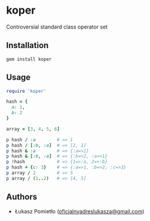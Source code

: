 koper
===

Controversial standard class operator set

Installation
---
```
gem install koper
```

Usage
---
```RUBY
require 'koper'

hash = {
  a: 1,
  b: 2
}

array = [3, 4, 5, 6]

p hash / :a        # => 1
p hash / [:b, :a]  # => [2, 1]
p hash & :a        # => {:a=>1}
p hash & [:b, :a]  # => {:b=>2, :a=>1}
p !hash            # => {1=>:a, 2=>:b}
p hash + {c: 3}    # => {:a=>1, :b=>2, :c=>3}
p array / 2        # => 5
p array / (1..2)   # => [4, 5]
```

Authors
---
- Łukasz Pomietło (oficjalnyadreslukasza@gmail.com)
